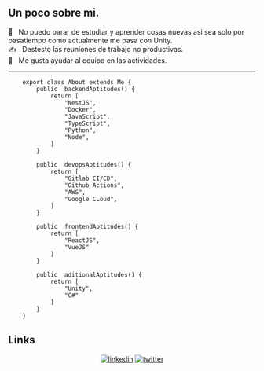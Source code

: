 ## Un poco sobre mi.

🌱 &nbsp; No puedo parar de estudiar y aprender cosas nuevas asi sea solo por pasatiempo como actualmente me pasa con Unity.\
✍️ &nbsp; Destesto las reuniones de trabajo no productivas.\
💬 &nbsp; Me gusta ayudar al equipo en las actividades.

---

```JS
    export class About extends Me {
        public  backendAptitudes() {
            return [
                "NestJS",
                "Docker",
                "JavaScript",
                "TypeScript",
                "Python",
                "Node",
            ]
        }

        public  devopsAptitudes() {
            return [
                "Gitlab CI/CD",
                "Github Actions",
                "AWS",
                "Google CLoud",
            ]
        }

        public  frontendAptitudes() {
            return [
                "ReactJS",
                "VueJS"
            ]
        }

        public  aditionalAptitudes() {
            return [
                "Unity",
                "C#"
            ]
        }
    }
```

## Links

<p align="center">
  <a href="https://www.linkedin.com/in/dimas-gonzalez/"><img src="https://img.icons8.com/color/32/000000/linkedin.png" alt="linkedin"/></a>
  <a href="https://twitter.com/dimasdevelop"><img src="https://img.icons8.com/color/32/000000/twitter-squared.png" alt="twitter"/></a>
</p>
